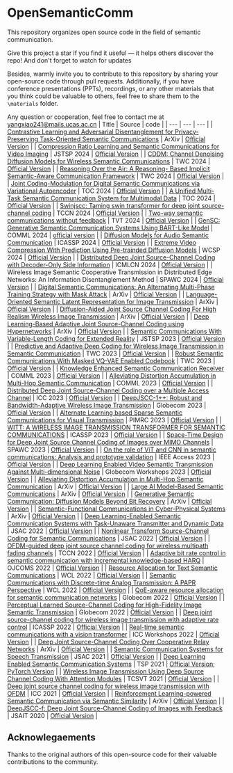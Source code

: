 # OpenSemanticComm

This repository organizes open source code in the field of semantic communication.

Give this project a star if you find it useful — it helps others discover the repo! And don't forget to watch for updates

Besides, warmly invite you to contribute to this repository by sharing your open-source code through pull requests. Additionally, if you have conference presentations (PPTs), recordings, or any other materials that you think could be valuable to others, feel free to share them to the `\materials` folder. 

Any question or cooperation, feel free to contact me at yangxiao241@mails.ucas.ac.cn
| Title | Source | code |
| --- | --- | --- |
| [Contrastive Learning and Adversarial Disentanglement for Privacy-Preserving Task-Oriented Semantic Communications](https://arxiv.org/abs/2410.22784) | ArXiv | [Official Version](https://github.com/OmarErak/CLAD) |
| [Compression Ratio Learning and Semantic Communications for Video Imaging](https://ieeexplore.ieee.org/abstract/document/10539255) | JSTSP 2024 | [Official Version](https://github.com/Bowen-zhang96/CRL-SemCom-VidCI) |
| [CDDM: Channel Denoising Diffusion Models for Wireless Semantic Communications](https://ieeexplore.ieee.org/document/10480348) | TWC 2024 | [Official Version](https://github.com/Wireless3C-SJTU/CDDM-channel-denoising-diffusion-model-for-semantic-communication) |
| [Reasoning Over the Air: A Reasoning- Based Implicit Semantic-Aware Communication Framework](https://ieeexplore.ieee.org/document/10250170) | TWC 2024 | [Official Version](https://github.com/Yiwei-Liao/iSAC) |
| [Joint Coding-Modulation for Digital Semantic Communications via Variational Autoencoder](https://arxiv.org/pdf/2310.06690) | TOC 2024 | [Official Version](https://github.com/SJTU-mxtao/Joint-Coding-Modulation-for-Digital-Semantic-Communication) |
| [A Unified Multi-Task Semantic Communication System for Multimodal Data](https://ieeexplore.ieee.org/abstract/document/10431795) | TOC 2024 | [Official Version](https://github.com/zhang-guangyi/t-udeepsc) |
| [Swinjscc: Taming swin transformer for deep joint source-channel coding](https://arxiv.org/abs/2308.09361) | TCCN 2024 | [Official Version](https://github.com/semcomm/SwinJSCC) |
| [Two-way semantic communications without feedback](https://ieeexplore.ieee.org/abstract/document/10400867) | TVT 2024 | [Official Version](https://github.com/Kiven-ykw/TW-SemanticComm) |
| [GenSC: Generative Semantic Communication Systems Using BART-Like Model](https://ieeexplore.ieee.org/document/10648817) | COMML 2024 | [official version](https://github.com/minkuanc-WMC/gensc) |
| [Diffusion Models for Audio Semantic Communication](https://ieeexplore.ieee.org/document/10447612) | ICASSP 2024 | [Official Version](https://github.com/ispamm/DM4ASC) |
| [Extreme Video Compression With Prediction Using Pre-trainded Diffusion Models](https://arxiv.org/abs/2402.08934) | WCSP 2024 | [Official Version](https://github.com/ElesionKyrie/Extreme-Video-Compression-With-Prediction-Using-Pre-trainded-Diffusion-Models-) |
| [Distributed Deep Joint Source-Channel Coding with Decoder-Only Side Information](https://arxiv.org/abs/2310.04311) | ICMLCN 2024 | [Official Version](https://github.com/ipc-lab/deepjscc-wz) |
| Wireless Image Semantic Cooperative Transmission in Distributed Edge Networks: An Information Disentanglement Method | SPAWC 2024 | [Official Version](https://github.com/Donghong-Cai/Two-view-DC-DeepJSCC-D) |
| [Digital Semantic Communications: An Alternating Multi-Phase Training Strategy with Mask Attack](https://arxiv.org/pdf/2408.04972) | ArXiv | [Official Version](https://github.com/gmzSZU/AMP-SC) |
| [Language-Oriented Semantic Latent Representation for Image Transmission](https://arxiv.org/abs/2405.09976) | ArXiv | [Official Version](https://github.com/ispamm/Img2Img-SC/) |
| [Diffusion-Aided Joint Source Channel Coding For High Realism Wireless Image Transmission](https://arxiv.org/abs/2404.17736) | ArXiv | [Official Version](https://github.com/mingyuyng/DiffJSCC) |
| [Deep Learning-Based Adaptive Joint Source-Channel Coding using Hypernetworks](https://arxiv.org/abs/2401.11155) | ArXiv | [Official Version](https://github.com/SongjieXie/Hyper-AJSCC) |
| [Semantic Communications With Variable-Length Coding for Extended Reality](https://ieeexplore.ieee.org/document/10198383) | JSTSP 2023 | [Official Version](https://github.com/Bowen-zhang96/VL-SCC) |
| [Predictive and Adaptive Deep Coding for Wireless Image Transmission in Semantic Communication](https://ieeexplore.ieee.org/abstract/document/10015684) | TWC 2023 | [Official Version](https://github.com/wyzhang-ustb/Predictive-and-Adaptive-Deep-Coding-for-Wireless-Image-Transmission-in-Semantic-Communication) |
| [Robust Semantic Communications With Masked VQ-VAE Enabled Codebook](https://ieeexplore.ieee.org/document/10101778) | TWC 2023 | [Official Version](https://github.com/hqyyqh888/RobustSemanComm) |
| [Knowledge Enhanced Semantic Communication Receiver](https://ieeexplore.ieee.org/abstract/document/10122227) | COMML 2023 | [Official Version](https://github.com/ZJUNICE/Knowledge-Enhanced-SemCom) |
| [Alleviating Distortion Accumulation in Multi-Hop Semantic Communication](https://ieeexplore.ieee.org/abstract/document/10345598) | COMML 2023 | [Official Version](https://github.com/ZJU-IICNS-AICOMM/Multihop-DeepSC) |
| [Distributed Deep Joint Source-Channel Coding over a Multiple Access Channel](https://arxiv.org/pdf/2211.09920) | ICC 2023 | [Official Version](https://github.com/ipc-lab/deepjscc-noma) |
| [DeepJSCC-1++: Robust and Bandwidth-Adaptive Wireless Image Transmission](https://ieeexplore.ieee.org/document/10436878) | Globecom 2023 | [Official Version](https://github.com/aprilbian/deepjscc-lplusplus) |
| [Alternate Learning based Sparse Semantic Communications for Visual Transmission](https://ieeexplore.ieee.org/abstract/document/10293971) | PIMRC 2023 | [Official Version](https://github.com/ZJUNICE/SparseSBC) | 
| [WITT: A WIRELESS IMAGE TRANSMISSION TRANSFORMER FOR SEMANTIC COMMUNICATIONS](https://arxiv.org/pdf/2211.00937) | ICASSP 2023 | [Official Version](https://github.com/KeYang8/WITT) |
| [Space-Time Design for Deep Joint Source Channel Coding of Images over MIMO Channels](https://ieeexplore.ieee.org/document/10304536) | SPAWC 2023 | [Official Version](https://github.com/aprilbian/ST_JSCC) |
| [On the role of ViT and CNN in semantic communications: Analysis and prototype validation](https://ieeexplore.ieee.org/stamp/stamp.jsp?arnumber=10171356) | IEEE Access 2023 | [Official Version](https://github.com/kmsiapps/Semantic-Communications-with-a-Vision-Transformer) |
| [Deep Learning Enabled Video Semantic Transmission Against Multi-dimensional Noise](https://ieeexplore.ieee.org/abstract/document/10464432) | Globecom Workshops 2023 | [Official Version](https://github.com/hwniu/DVSC) |
| [Alleviating Distortion Accumulation in Multi-Hop Semantic Communication](https://arxiv.org/pdf/2308.11126) | ArXiv | [Official Version](https://github.com/ZJU-IICNS-AICOMM/Multihop-DeepSC) |
| [Large AI Model-Based Semantic Communications](https://arxiv.org/abs/2307.03492) | ArXiv | [Official Version](https://github.com/jiangfeibo/LAMSC) |
| [Generative Semantic Communication: Diffusion Models Beyond Bit Recovery](https://arxiv.org/pdf/2306.04321v1) | ArXiv | [Official Version](https://github.com/ispamm/GESCO) |
| [Semantic-Functional Communications in Cyber-Physical Systems](https://arxiv.org/pdf/2305.19710) | ArXiv | [Official Version](https://github.com/pedrogoria/Semantic-Functional-Communications) |
| [Deep Learning-Enabled Semantic Communication Systems with Task-Unaware Transmitter and Dynamic Data](https://arxiv.org/pdf/2205.00271) | JSAC 2022 | [Official Version](https://github.com/SJTU-mxtao/Semantic-Communication-Systems) |
| [Nonlinear Transform Source-Channel Coding for Semantic Communications](https://arxiv.org/abs/2112.10961) | JSAC 2022 | [Official Version](https://github.com/wsxtyrdd/NTSCC_JSAC22) |
| [OFDM-guided deep joint source channel coding for wireless multipath fading channels](https://arxiv.org/abs/2109.05194) | TCCN 2022 | [Official Version](https://github.com/mingyuyng/OFDM-guided-JSCC) |
| [Adaptive bit rate control in semantic communication with incremental knowledge-based HARQ](https://ieeexplore.ieee.org/abstract/document/9827978) | OJCOMS 2022 | [Official Version](https://github.com/ZJUNICE/Semantic-Communication-IK-HARQ) |
| [Resource Allocation for Text Semantic Communications](https://ieeexplore.ieee.org/document/9763856) | WCL 2022 | [Official Version](https://github.com/YL12345/semantic-resource-allocation-S-SE-) |
| [Semantic Communications with Discrete-time Analog Transmission: A PAPR Perspective](https://arxiv.org/abs/2208.08342) | WCL 2022 | [Official Version](https://github.com/lynshao/SemanticPAPR) |
| [QoE-aware resource allocation for semantic communication networks](https://ieeexplore.ieee.org/abstract/document/10001594) | Globecom 2022 | [Official Version](https://github.com/YL12345/QoE-Aware-Resource-Allocation-for-Semantic-Communication-Networks) |
| [Perceptual Learned Source-Channel Coding for High-Fidelity Image Semantic Transmission](https://ieeexplore.ieee.org/abstract/document/10001359) | Globecom 2022 | [Official Version](https://github.com/semcomm/GC2022_Perceptual_Learned_Source_Channel_Coding) |
| [Deep joint source-channel coding for wireless image transmission with adaptive rate control](https://arxiv.org/pdf/2110.04456) | ICASSP 2022 | [Official Version](https://github.com/mingyuyng/Dynamic_JSCC) |
| [Real-time semantic communications with a vision transformer](https://arxiv.org/pdf/2205.03886) | ICC Workshops 2022 | [Official Version](https://github.com/kmsiapps/e2e-dnn-comm-for-image) |
| [Deep Joint Source-Channel Coding Over Cooperative Relay Networks](https://arxiv.org/pdf/2211.06705) | ArXiv | [Official Version](https://github.com/aprilbian/Relay_JSCC) |
| [Semantic Communication Systems for Speech Transmission](https://ieeexplore.ieee.org/abstract/document/9450827) | JSAC 2021 | [Official Version](https://github.com/Zhenzi-Weng/DeepSC-S) |
| [Deep Learning Enabled Semantic Communication Systems](https://ieeexplore.ieee.org/abstract/document/9398576) | TSP 2021 | [Official Version](https://github.com/HQXie0910/The-implementations-of-DeepSC); [PyTorch Version](https://github.com/13274086/DeepSC) |
| [Wireless Image Transmission Using Deep Source Channel Coding With Attention Modules](https://ieeexplore.ieee.org/abstract/document/9438648) | TCSVT 2021 | [Official Version](https://github.com/alexxu1988/ADJSCC) |
| [Deep joint source channel coding for wireless image transmission with OFDM](https://ieeexplore.ieee.org/abstract/document/9500996) | ICC 2021 | [Official Version](https://github.com/mingyuyng/Deep-JSCC-for-images-with-OFDM) |
| [Reinforcement Learning-powered Semantic Communication via Semantic Similarity](https://arxiv.org/abs/2108.12121) | ArXiv | [Official Version](https://github.com/ZJUNICE/SemanticRL) |
| [DeepJSCC-f: Deep Joint Source-Channel Coding of Images with Feedback](https://arxiv.org/pdf/1911.11174) | JSAIT 2020 | [Official Version](https://github.com/ipc-lab/deepJSCC-feedback) |

## Acknowlegaements
Thanks to the original authors of this open-source code for their valuable contributions to the community.
